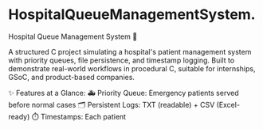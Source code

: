 # HospitalQueueManagementSystem.
Hospital Queue Management System 🏥 

A structured C project simulating a hospital's patient management system with priority queues, file persistence, and timestamp logging.
Built to demonstrate real-world workflows in procedural C, suitable for internships, GSoC, and product-based companies.

✨ Features at a Glance: 
🚑 Priority Queue: Emergency patients served before normal cases 
🗂 Persistent Logs: TXT (readable) + CSV (Excel-ready) 
⏱ Timestamps: Each patient
